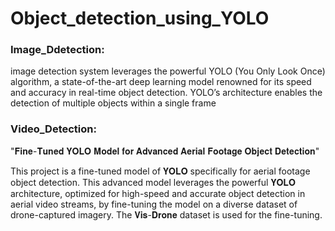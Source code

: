 # Object_detection_using_YOLO

### Image_Ddetection:

image detection system leverages the powerful YOLO (You Only Look Once) algorithm, a state-of-the-art deep learning model renowned for its speed and accuracy in real-time object detection. YOLO’s architecture enables the detection of multiple objects within a single frame

### Video_Detection:
"𝐅𝐢𝐧𝐞-𝐓𝐮𝐧𝐞𝐝 𝐘𝐎𝐋𝐎 𝐌𝐨𝐝𝐞𝐥 𝐟𝐨𝐫 𝐀𝐝𝐯𝐚𝐧𝐜𝐞𝐝 𝐀𝐞𝐫𝐢𝐚𝐥 𝐅𝐨𝐨𝐭𝐚𝐠𝐞 𝐎𝐛𝐣𝐞𝐜𝐭 𝐃𝐞𝐭𝐞𝐜𝐭𝐢𝐨𝐧"

This project is a fine-tuned model of 𝐘𝐎𝐋𝐎 specifically for aerial footage object detection. This advanced model leverages the powerful 𝐘𝐎𝐋𝐎 architecture, optimized for high-speed and accurate object detection in aerial video streams, by fine-tuning the model on a diverse dataset of drone-captured imagery. The 𝐕𝐢𝐬-𝐃𝐫𝐨𝐧𝐞 dataset is used for the fine-tuning.
